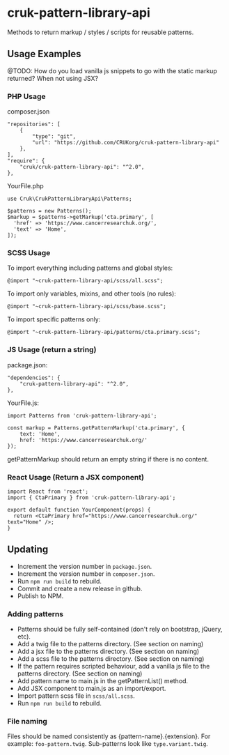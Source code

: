 # cruk-pattern-library-api
Methods to return markup / styles / scripts for reusable patterns.

## Usage Examples

@TODO: How do you load vanilla js snippets to go with the static markup returned? When not using JSX?

### PHP Usage

composer.json

```
"repositories": [
    {
        "type": "git",
        "url": "https://github.com/CRUKorg/cruk-pattern-library-api"
    },
],
"require": {
    "cruk/cruk-pattern-library-api": "^2.0",
},
```

YourFile.php
```
use Cruk\CrukPatternLibraryApi\Patterns;

$patterns = new Patterns();
$markup = $patterns->getMarkup('cta.primary', [
  'href' => 'https://www.cancerresearchuk.org/',
  'text' => 'Home',
]);
```

### SCSS Usage

To import everything including patterns and global styles:

```
@import "~cruk-pattern-library-api/scss/all.scss";
```

To import only variables, mixins, and other tools (no rules):

```
@import "~cruk-pattern-library-api/scss/base.scss";
```

To import specific patterns only:

```
@import "~cruk-pattern-library-api/patterns/cta.primary.scss";
```

### JS Usage (return a string)

package.json:

```
"dependencies": {
    "cruk-pattern-library-api": "^2.0",
},
```

YourFile.js:

```
import Patterns from 'cruk-pattern-library-api';

const markup = Patterns.getPatternMarkup('cta.primary', {
    text: 'Home',
    href: 'https://www.cancerresearchuk.org/'
});
```

getPatternMarkup should return an empty string if there is no content.

### React Usage (Return a JSX component)

```
import React from 'react';
import { CtaPrimary } from 'cruk-pattern-library-api';

export default function YourComponent(props) {
  return <CtaPrimary href="https://www.cancerresearchuk.org/" text="Home" />;
}
```

## Updating

* Increment the version number in `package.json`.
* Increment the version number in `composer.json`.
* Run `npm run build` to rebuild.
* Commit and create a new release in github.
* Publish to NPM.

### Adding patterns

* Patterns should be fully self-contained (don't rely on bootstrap, jQuery, etc).
* Add a twig file to the patterns directory. (See section on naming)
* Add a jsx file to the patterns directory. (See section on naming)
* Add a scss file to the patterns directory. (See section on naming)
* If the pattern requires scripted behaviour, add a vanilla js file to the patterns directory. (See section on naming)
* Add pattern name to main.js in the getPatternList() method.
* Add JSX component to main.js as an import/export.
* Import pattern scss file in `scss/all.scss`.
* Run `npm run build` to rebuild.

### File naming

Files should be named consistently as {pattern-name}.{extension}.
For example: `foo-pattern.twig`. Sub-patterns look like `type.variant.twig`.
